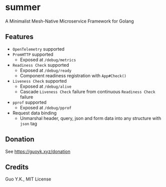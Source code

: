 # summer

A Minimalist Mesh-Native Microservice Framework for Golang

## Features

* `OpenTelemetry` supported
* `PromHTTP` supported
  * Exposed at `/debug/metrics`
* `Readiness Check` supported
  * Exposed at `/debug/ready`
  * Component readiness registration with `App#Check()`
* `Liveness Check` supported
  * Exposed at `/debug/alive`
  * Cascade `Liveness Check` failure from continuous `Readiness Check` failure
* `pprof` supported
  * Exposed at `/debug/pprof`
* Request data binding
  * Unmarshal header, query, json and form data into any structure with `json` tag

## Donation

See https://guoyk.xyz/donation

## Credits

Guo Y.K., MIT License